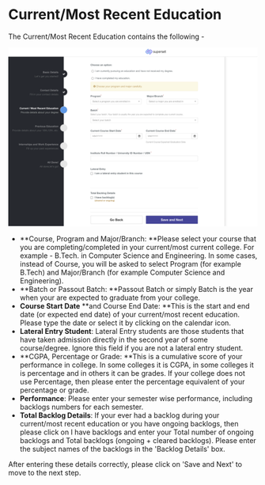 # Current/Most Recent Education

The Current/Most Recent Education contains the following -

![](<../../.gitbook/assets/image (226).png>)



* **Course, Program and Major/Branch: **Please select your course that you are completing/completed in your current/most current college. For example - B.Tech. in Computer Science and Engineering. In some cases, instead of Course, you will be asked to select Program (for example B.Tech) and Major/Branch (for example Computer Science and Engineering).
* **Batch or Passout Batch: **Passout Batch or simply Batch is the year when your are expected to graduate from your college.&#x20;
* **Course Start Date** **and Course End Date: **This is the start and end date (or expected end date) of your current/most recent education. Please type the date or select it by clicking on the calendar icon.
* **Lateral Entry Student**: Lateral Entry students are those students that have taken admission directly in the second year of some course/degree. Ignore this field if you are not a lateral entry student.
* **CGPA, Percentage or Grade: **This is a cumulative score of your performance in college. In some colleges it is CGPA, in some colleges it is percentage and in others it can be grades. If your college does not use Percentage, then please enter the percentage equivalent of your percentage or grade.&#x20;
* **Performance**: Please enter your semester wise performance, including backlogs numbers for each semester.
* **Total Backlog Details**: If your ever had a backlog during your current/most recent education or you have ongoing backlogs, then please click on I have backlogs and enter your Total number of ongoing backlogs and Total backlogs (ongoing + cleared backlogs). Please enter the subject names of the backlogs in the 'Backlog Details' box.

After entering these details correctly, please click on 'Save and Next' to move to the next step.
